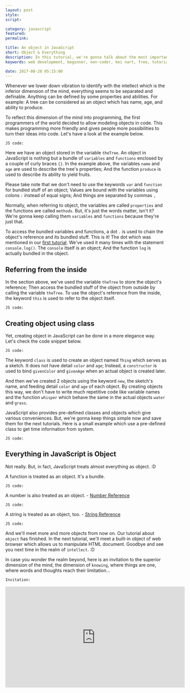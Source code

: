 ```yaml
---
layout: post
style:
script:

category: javascript
featured:
permalink:

title: An object in JavaScript
short: Object & Everything
description: In this tutorial, we're gonna talk about the most important type in JavaScript. It is Object. <br>Indeed, JavaScript treats everything as Object. Everything! :D <br>Let's get to know about the type.
keywords: web development, beginner, non-coder, kei nart, free, tutorial, coding, programming, code nart, javascript, type, class, prototype, object, everything

date: 2017-08-28 05:15:00
---
```


Whenever we lower down vibration to identify with the intellect which is the
inferior dimension of the mind, everything seems to be separated and definable.
Anything can be defined by some properties and abilities. For example: A tree can
be considered as an object which has name, age, and ability to produce.

To reflect this dimension of the mind into programming, the first programmers of
the world decided to allow modeling objects in code. This makes programming more
friendly and gives people more possibilities to turn their ideas into code. Let's
have a look at the example below.

`JS code:`
<script src="https://gist.github.com/codenart/3f26eff5db309303e01fa8a9823e3b4b.js">
</script>

Here we have an object stored in the variable `theTree`. An object in JavaScript
is nothing but a bundle of `variables` and `functions` enclosed by a couple of
curly braces `{}`. In the example above, the variables `name` and `age` are used
to describe the tree's properties; And the function `produce` is used to describe
its ability to yield fruits.

Please take note that we don't need to use the keywords `var` and `function` for
bundled stuff of an object; Values are bound with the variables using colons `:`
instead of equal signs; And things are separated by commas `,`

Normally, when referring to object, the variables are called `properties` and the
functions are called `methods`. But, it's just the words matter, isn't it? We're
gonna keep calling them `variables` and `functions` because they're just that.

To access the bundled variables and functions, a dot `.` is used to chain the
object's reference and its bundled stuff. This is it! The dot which was mentioned
in our
[first tutorial](https://codenart.github.io/smart/#the-baby-first-javascript-statements "ext").
We've used it many times with the statement `console.log()`. The `console` itself
is an object; And the function `log` is actually bundled in the object.

## Referring from the inside

In the section above, we've used the variable `theTree` to store the object's
reference; Then access the bundled stuff of the object from outside by calling
the variable `theTree`. To use the object's reference from the inside, the
keyword `this` is used to refer to the object itself.

`JS code:`
<script src="https://gist.github.com/codenart/0150dfbe42873ef9e298238d801e0673.js">
</script>

## Creating object using class

Yet, creating object in JavaScript can be done in a more elegance way. Let's
check the code snippet below.

`JS code:`
<script src="https://gist.github.com/codenart/4a55e1f18ab70b50cc8eb53798571f88.js">
</script>

The keyword `class` is used to create an object named `Thing` which serves as a
sketch. It does not have detail `color` and `age`; Instead, a `constructor` is
used to bind `givenColor` and `givenAge` when an actual object is created later.

And then we've created 2 objects using the keyword `new`, the sketch's name, and
feeding detail `color` and `age` of each object. By creating objects this way, we
don't have to write much repetitive code like variable names and the function
`whisper` which behave the same in the actual objects `water` and `grass`.

JavaScript also provides pre-defined classes and objects which give various
conveniences. But, we're gonna keep things simple now and save them for the next
tutorials. Here is a small example which use a pre-defined class to get time
information from system.

`JS code:`
<script src="https://gist.github.com/codenart/239e30c8ca1889f764fb3a29108f619b.js">
</script>

## Everything in JavaScript is Object

Not really. But, in fact, JavaScript treats almost everything as object. :D

A function is treated as an object. It's a bundle.

`JS code:`
<script src="https://gist.github.com/codenart/a50548b7618428a9c0583d75bede6040.js">
</script>

A number is also treated as an object. -
[Number Reference](https://www.w3schools.com/jsref/jsref_obj_number.asp "ext")

`JS code:`
<script src="https://gist.github.com/codenart/c1926748e08df122e9cd15dd0d0ffcac.js">
</script>

A string is treated as an object, too. -
[String Reference](https://www.w3schools.com/jsref/jsref_obj_string.asp "ext")

`JS code:`
<script src="https://gist.github.com/codenart/666595fc9948e30ceb6176c913bcea09.js">
</script>

And we'll meet more and more objects from now on. Our tutorial about `object` has
finished. In the next tutorial, we'll meet a built-in object of web browser which
allows us to manipulate HTML document. Goodbye and see you next time in the realm
of `intellect`. :D

In case you wonder the realm beyond, here is an invitation to the superior
dimension of the mind, the dimension of `knowing`, where things are one, where
words and thoughts reach their limitation...

`Invitation:`
<div class="embed">
   <iframe width="560" height="315"
           src="https://www.youtube.com/embed/uIAhuVhA-V0"
           frameborder="0" allowfullscreen>
   </iframe>
</div>
